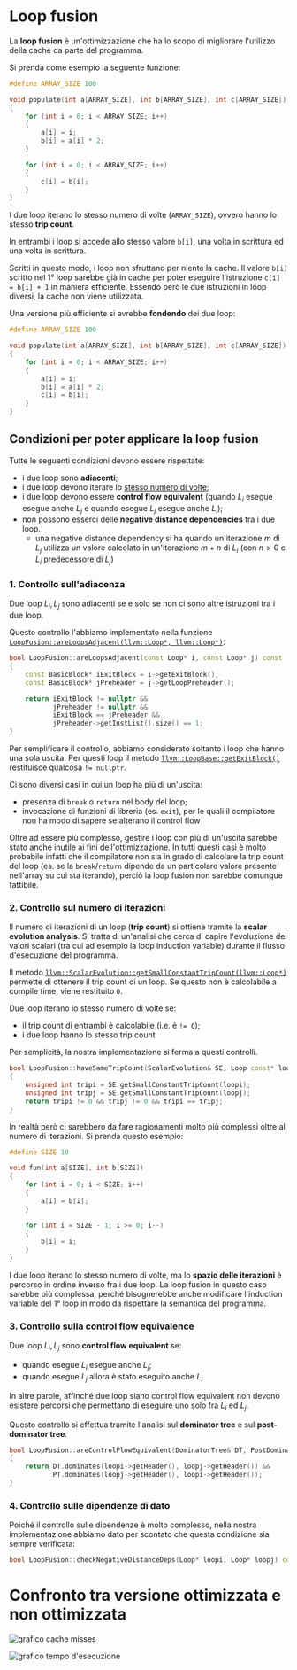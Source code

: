 # Loop fusion

La **loop fusion** è un'ottimizzazione che ha lo scopo di migliorare l'utilizzo della cache da parte del programma.

Si prenda come esempio la seguente funzione:

``` c
#define ARRAY_SIZE 100

void populate(int a[ARRAY_SIZE], int b[ARRAY_SIZE], int c[ARRAY_SIZE])
{
    for (int i = 0; i < ARRAY_SIZE; i++)
    {
        a[i] = i;
        b[i] = a[i] * 2;
    }

    for (int i = 0; i < ARRAY_SIZE; i++)
    {
        c[i] = b[i];
    }
}
```

I due loop iterano lo stesso numero di volte (`ARRAY_SIZE`), ovvero hanno lo stesso **trip count**.

In entrambi i loop si accede allo stesso valore `b[i]`, una volta in scrittura ed una volta in scrittura.

Scritti in questo modo, i loop non sfruttano per niente la cache. Il valore `b[i]` scritto nel 1° loop sarebbe già in cache per poter eseguire l'istruzione `c[i] = b[i] + 1` in maniera efficiente. Essendo però le due istruzioni in loop diversi, la cache non viene utilizzata.

Una versione più efficiente si avrebbe **fondendo** dei due loop:
``` c
#define ARRAY_SIZE 100

void populate(int a[ARRAY_SIZE], int b[ARRAY_SIZE], int c[ARRAY_SIZE])
{
    for (int i = 0; i < ARRAY_SIZE; i++)
    {
        a[i] = i;
        b[i] = a[i] * 2;
        c[i] = b[i];
    }
}
```

## Condizioni per poter applicare la loop fusion

Tutte le seguenti condizioni devono essere rispettate:

- i due loop sono **adiacenti**;
- i due loop devono iterare lo <u>stesso numero di volte</u>;
- i due loop devono essere **control flow equivalent** (quando $L_i$ esegue esegue anche $L_j$ e quando esegue $L_j$ esegue anche $L_i$);
- non possono esserci delle **negative distance dependencies** tra i due loop.
  - una negative distance dependency si ha quando un'iterazione $m$ di $L_j$ utilizza un valore calcolato in un'iterazione $m + n$ di $L_i$ (con $n > 0$ e $L_i$ predecessore di $L_j$)

### 1. Controllo sull'adiacenza

Due loop $L_i, L_j$ sono adiacenti se e solo se non ci sono altre istruzioni tra i due loop.

Questo controllo l'abbiamo implementato nella funzione [`LoopFusion::areLoopsAdjacent(llvm::Loop*, llvm::Loop*)`](https://github.com/rickysixx/Linguaggi-e-Compilatori-2022-2023/blob/LoopFusion/LoopFusion/lib/LoopFusion.cpp#LL53C24-L53C24):

``` c++
bool LoopFusion::areLoopsAdjacent(const Loop* i, const Loop* j) const
{
    const BasicBlock* iExitBlock = i->getExitBlock();
    const BasicBlock* jPreheader = j->getLoopPreheader();

    return iExitBlock != nullptr &&
           jPreheader != nullptr &&
           iExitBlock == jPreheader &&
           jPreheader->getInstList().size() == 1;
}
```

Per semplificare il controllo, abbiamo considerato soltanto i loop che hanno una sola uscita. Per questi loop il metodo [`llvm::LoopBase::getExitBlock()`](https://llvm.org/doxygen/classllvm_1_1LoopBase.html#ab48af53a5000ecede46c76dabb4578d2) restituisce qualcosa `!= nullptr`.

Ci sono diversi casi in cui un loop ha più di un'uscita:
- presenza di `break` o `return` nel body del loop;
- invocazione di funzioni di libreria (es. `exit`), per le quali il compilatore non ha modo di sapere se alterano il control flow

Oltre ad essere più complesso, gestire i loop con più di un'uscita sarebbe stato anche inutile ai fini dell'ottimizzazione. In tutti questi casi è molto probabile infatti che il compilatore non sia in grado di calcolare la trip count del loop (es. se la `break`/`return` dipende da un particolare valore presente nell'array su cui sta iterando), perciò la loop fusion non sarebbe comunque fattibile.

### 2. Controllo sul numero di iterazioni

Il numero di iterazioni di un loop (**trip count**) si ottiene tramite la **scalar evolution analysis**. Si tratta di un'analisi che cerca di capire l'evoluzione dei valori scalari (tra cui ad esempio la loop induction variable) durante il flusso d'esecuzione del programma.

Il metodo [`llvm::ScalarEvolution::getSmallConstantTripCount(llvm::Loop*)`](https://llvm.org/doxygen/classllvm_1_1ScalarEvolution.html#abec0c616087c002528fcf80c6583eadd) permette di ottenere il trip count di un loop. Se questo non è calcolabile a compile time, viene restituito `0`.

Due loop iterano lo stesso numero di volte se:
- il trip count di entrambi è calcolabile (i.e. è `!= 0`);
- i due loop hanno lo stesso trip count

Per semplicità, la nostra implementazione si ferma a questi controlli.

``` c++
bool LoopFusion::haveSameTripCount(ScalarEvolution& SE, Loop const* loopi, Loop const* loopj) const
{
    unsigned int tripi = SE.getSmallConstantTripCount(loopi);
    unsigned int tripj = SE.getSmallConstantTripCount(loopj);
    return tripi != 0 && tripj != 0 && tripi == tripj;
}
```

In realtà però ci sarebbero da fare ragionamenti molto più complessi oltre al numero di iterazioni. Si prenda questo esempio:

``` c
#define SIZE 10

void fun(int a[SIZE], int b[SIZE])
{
    for (int i = 0; i < SIZE; i++)
    {
        a[i] = b[i];
    }

    for (int i = SIZE - 1; i >= 0; i--)
    {
        b[i] = i;
    }
}
```

I due loop iterano lo stesso numero di volte, ma lo **spazio delle iterazioni** è percorso in ordine inverso fra i due loop. La loop fusion in questo caso sarebbe più complessa, perché bisognerebbe anche modificare l'induction variable del 1° loop in modo da rispettare la semantica del programma.

### 3. Controllo sulla control flow equivalence

Due loop $L_i, L_j$ sono **control flow equivalent** se:
- quando esegue $L_i$ esegue anche $L_j$;
- quando esegue $L_j$ allora è stato eseguito anche $L_i$

In altre parole, affinché due loop siano control flow equivalent non devono esistere percorsi che permettano di eseguire uno solo fra $L_i$ ed $L_j$.

Questo controllo si effettua tramite l'analisi sul **dominator tree** e sul **post-dominator tree**.

``` c++
bool LoopFusion::areControlFlowEquivalent(DominatorTree& DT, PostDominatorTree& PT, const Loop* loopi, const Loop* loopj) const
{
    return DT.dominates(loopi->getHeader(), loopj->getHeader()) &&
           PT.dominates(loopj->getHeader(), loopi->getHeader());
}
```

### 4. Controllo sulle dipendenze di dato

Poiché il controllo sulle dipendenze è molto complesso, nella nostra implementazione abbiamo dato per scontato che questa condizione sia sempre verificata:

``` c++
bool LoopFusion::checkNegativeDistanceDeps(Loop* loopi, Loop* loopj) const { return true; }
```

# Confronto tra versione ottimizzata e non ottimizzata 

![grafico cache misses](diagrams/diagram_cache.svg)

![grafico tempo d'esecuzione](diagrams/diagram_exec.svg)

